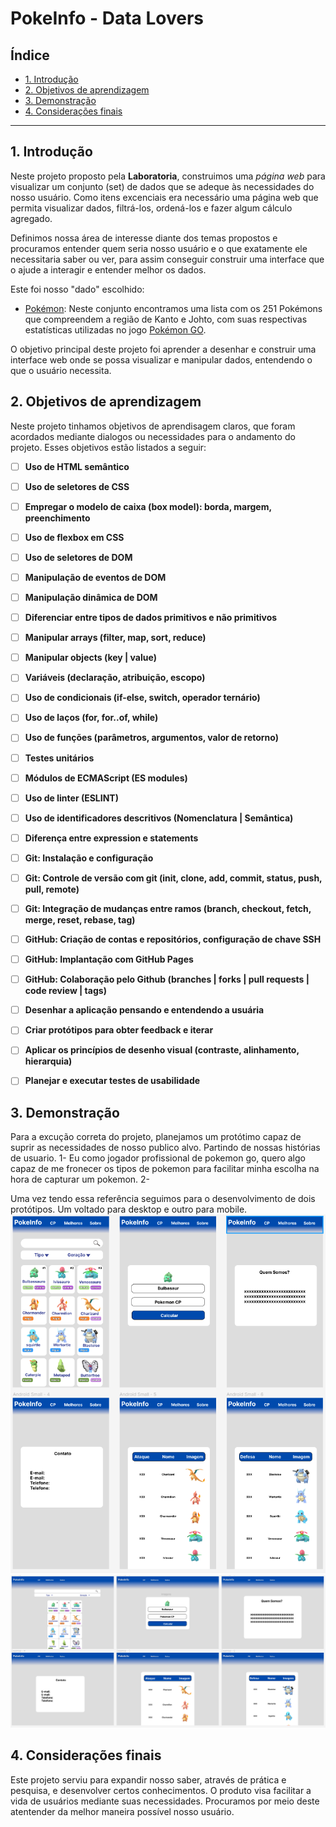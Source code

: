 # PokeInfo - Data Lovers

## Índice

* [1. Introdução](#1-introdução)
* [2. Objetivos de aprendizagem](#2-objetivos-de-aprendizagem)
* [3. Demonstração](#3-demonstração)
* [4. Considerações finais](#4-considerações-finais)

***
## 1. Introdução

Neste projeto proposto pela **Laboratoria**, construimos uma _página web_ para visualizar um conjunto
(set) de dados que se adeque às necessidades do nosso usuário. Como itens excenciais era necessário 
uma página web que permita visualizar dados, filtrá-los, ordená-los e fazer algum cálculo agregado. 

Definimos nossa área de interesse diante dos temas propostos e procuramos entender quem seria nosso
usuário e o que exatamente ele necessitaria saber ou ver, para assim conseguir construir uma interface
 que o ajude a interagir e entender melhor os dados.

Este foi nosso "dado" escolhido:

* [Pokémon](src/data/pokemon/pokemon.json): Neste conjunto encontramos uma
  lista com os 251 Pokémons que compreendem a região de Kanto e Johto, com suas respectivas estatísticas
  utilizadas no jogo [Pokémon GO](http://pokemongolive.com).

O objetivo principal deste projeto foi  aprender a desenhar e construir uma
interface web onde se possa visualizar e manipular dados, entendendo o que o
usuário necessita.

## 2. Objetivos de aprendizagem

Neste projeto tinhamos objetivos de aprendisagem claros, que foram acordados mediante dialogos ou necessidades para o andamento do projeto.
Esses objetivos estão listados a seguir:

- [ ] **Uso de HTML semântico**

- [ ] **Uso de seletores de CSS**

- [ ] **Empregar o modelo de caixa (box model): borda, margem, preenchimento**

- [ ] **Uso de flexbox em CSS**

- [ ] **Uso de seletores de DOM**

- [ ] **Manipulação de eventos de DOM**

- [ ] **Manipulação dinâmica de DOM**

- [ ] **Diferenciar entre tipos de dados primitivos e não primitivos**

- [ ] **Manipular arrays (filter, map, sort, reduce)**

- [ ] **Manipular objects (key | value)**

- [ ] **Variáveis (declaração, atribuição, escopo)**

- [ ] **Uso de condicionais (if-else, switch, operador ternário)**

- [ ] **Uso de laços (for, for..of, while)**

- [ ] **Uso de funções (parâmetros, argumentos, valor de retorno)**

- [ ] **Testes unitários**

- [ ] **Módulos de ECMAScript (ES modules)**

- [ ] **Uso de linter (ESLINT)**

- [ ] **Uso de identificadores descritivos (Nomenclatura | Semântica)**

- [ ] **Diferença entre expression e statements**

- [ ] **Git: Instalação e configuração**

- [ ] **Git: Controle de versão com git (init, clone, add, commit, status, push, pull, remote)**

- [ ] **Git: Integração de mudanças entre ramos (branch, checkout, fetch, merge, reset, rebase, tag)**

- [ ] **GitHub: Criação de contas e repositórios, configuração de chave SSH**

- [ ] **GitHub: Implantação com GitHub Pages**

- [ ] **GitHub: Colaboração pelo Github (branches | forks | pull requests | code review | tags)**

- [ ] **Desenhar a aplicação pensando e entendendo a usuária**

- [ ] **Criar protótipos para obter feedback e iterar**

- [ ] **Aplicar os princípios de desenho visual (contraste, alinhamento, hierarquia)**

- [ ] **Planejar e executar testes de usabilidade**

## 3. Demonstração

Para a excução correta do projeto, planejamos um protótimo capaz de suprir as necessidades de nosso 
publico alvo. Partindo de nossas histórias de usuario.
1- Eu como jogador profissional de pokemon go, quero algo capaz de me fronecer os tipos de pokemon para facilitar minha escolha na hora de capturar um pokemon.
2- 

Uma vez tendo essa referência seguimos para o desenvolvimento de dois protótipos. Um voltado para desktop e outro
para mobile.
![Mobile](pokemobile.PNG)
![Desktop](pokedesktop.PNG)

## 4. Considerações finais

Este projeto serviu para expandir nosso saber, através de prática e pesquisa, e desenvolver certos conhecimentos. 
O produto visa facilitar a vida de usuários mediante suas necessidades. Procuramos por meio deste atentender da melhor maneira possível nosso usuário.



